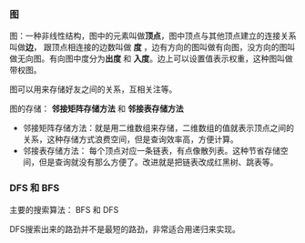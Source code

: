 ### 图

图：一种非线性结构，图中的元素叫做**顶点**，图中顶点与其他顶点建立的连接关系叫做**边**，
跟顶点相连接的边数叫做 **度** ，边有方向的图叫做有向图，没方向的图叫做无向图。有向图中度分为**出度** 和 **入度**。边上可以设置值表示权重，这种图叫做带权图。

图可以用来存储好友之间的关系，互相关注等。

图的存储： **邻接矩阵存储方法** 和 **邻接表存储方法**

- 邻接矩阵存储方法：就是用二维数组来存储，二维数组的值就表示顶点之间的关系，这种存储方式浪费空间，但是查询效率高，方便计算。
- 邻接表存储方法： 每个顶点对应一条链表，有点像散列表。这种节省存储空间，但是查询就没有那么方便了。改进就是把链表改成红黑树、跳表等。

### DFS 和 BFS

主要的搜索算法： BFS 和 DFS

DFS搜索出来的路劲并不是最短的路劲，非常适合用递归来实现。

